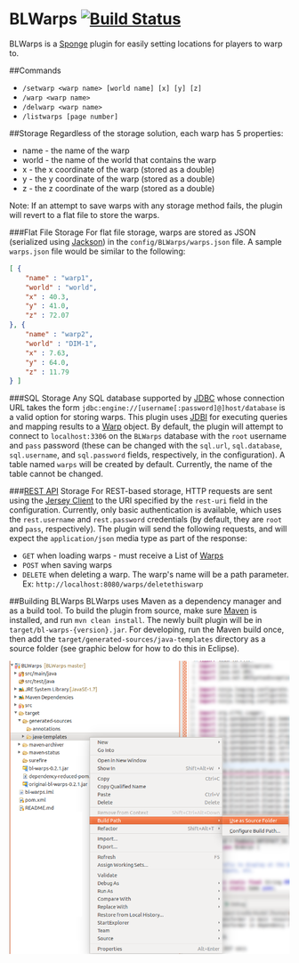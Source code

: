 # BLWarps [![Build Status](https://travis-ci.org/BlockLaunch/BLWarps.svg?branch=master)](https://travis-ci.org/BlockLaunch/BLWarps)
BLWarps is a [Sponge](https://www.spongepowered.org/) plugin for easily setting locations for players to warp to.

##Commands
* `/setwarp <warp name> [world name] [x] [y] [z]`
* `/warp <warp name>`
* `/delwarp <warp name>`
* `/listwarps [page number]`

##Storage
Regardless of the storage solution, each warp has 5 properties:
* name - the name of the warp
* world - the name of the world that contains the warp
* x - the x coordinate of the warp (stored as a double)
* y - the y coordinate of the warp (stored as a double)
* z - the z coordinate of the warp (stored as a double)

Note: If an attempt to save warps with any storage method fails, the plugin will revert to a flat file to store the warps.

###Flat File Storage
For flat file storage, warps are stored as JSON (serialized using [Jackson](http://wiki.fasterxml.com/JacksonHome)) in the `config/BLWarps/warps.json` file. A sample `warps.json` file would be similar to the following:

```json
[ {
    "name" : "warp1",
    "world" : "world",
    "x" : 40.3,
    "y" : 41.0,
    "z" : 72.07
}, {
    "name" : "warp2",
    "world" : "DIM-1",
    "x" : 7.63,
    "y" : 64.0,
    "z" : 11.79
} ]
```
###SQL Storage
Any SQL database supported by [JDBC](http://www.oracle.com/technetwork/java/overview-141217.html) whose connection URL takes the form `jdbc:engine://[username[:password]@]host/database` is a valid option for storing warps. This plugin uses [JDBI](http://jdbi.org/) for executing queries and mapping results to a [Warp](https://github.com/BlockLaunch/BLWarps/blob/master/src/main/java/com/blocklaunch/blwarps/Warp.java) object. By default, the plugin will attempt to connect to `localhost:3306` on the `BLWarps` database with the `root` username and `pass` password (these can be changed with the `sql.url`, `sql.database`, `sql.username`, and `sql.password` fields, respectively, in the configuration). A table named `warps` will be created by default. Currently, the name of the table cannot be changed.

###[REST API](http://en.wikipedia.org/wiki/Representational_state_transfer) Storage
For REST-based storage, HTTP requests are sent using the  [Jersey Client](https://jersey.java.net/documentation/latest/client.html) to the URI specified by the `rest-uri` field in the configuration. Currently, only basic authentication is available, which uses the `rest.username` and `rest.password` credentials (by default, they are `root` and `pass`, respectively). The plugin will send the following requests, and will expect the `application/json` media type as part of the response:
* `GET` when loading warps - must receive a List of [Warps](https://github.com/BlockLaunch/BLWarps/blob/master/src/main/java/com/blocklaunch/blwarps/Warp.java)
* `POST` when saving warps
* `DELETE` when deleting a warp. The warp's name will be a path parameter. Ex: `http://localhost:8080/warps/deletethiswarp`

##Building BLWarps
BLWarps uses Maven as a dependency manager and as a build tool. To build the plugin from source, make sure [Maven](https://maven.apache.org/download.cgi) is installed, and run `mvn clean install`. The newly built plugin will be in `target/bl-warps-{version}.jar`. For developing, run the Maven build once, then add the `target/generated-sources/java-templates` directory as a source folder (see graphic below for how to do this in Eclipse).

![Add generated sources as a source folder](mvn_build_tutorial.png)
